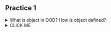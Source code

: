## Practice 1

<details><summary>What is object in OOD? How is object defined?</summary>
<p>
    <dl>
        <ul>
            <li>Each object has a type</li>
            <li>Define by state (field) and behavior (method)</li>
        </ul>
    </dl>
</p>
</details>

<details><summary>CLICK ME</summary>
<p>

#### yes, even hidden code blocks!

```python
print("hello world!")
```

</p>
</details>